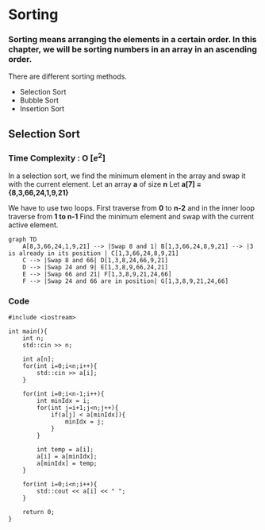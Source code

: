 # Sorting
### Sorting means arranging the elements in a certain order. In this chapter, we will be sorting numbers in an array in an ascending order.

There are different sorting methods.
- Selection Sort
- Bubble Sort
- Insertion Sort

## Selection Sort

### Time Complexity : O [$e^{2}$]
In a selection sort, we find the minimum element in the array and swap it with the current element.
Let an array **a** of size **n**
Let **a[7] = {8,3,66,24,1,9,21}**

We have to use two loops.
First traverse from **0** to **n-2** and in the inner loop traverse from **1 to n-1**
Find the minimum element and swap with the current active element.

```mermaid
graph TD
    A[8,3,66,24,1,9,21] --> |Swap 8 and 1| B[1,3,66,24,8,9,21] --> |3 is already in its position | C[1,3,66,24,8,9,21]
    C --> |Swap 8 and 66| D[1,3,8,24,66,9,21]
    D --> |Swap 24 and 9| E[1,3,8,9,66,24,21]
    E --> |Swap 66 and 21| F[1,3,8,9,21,24,66]
    F --> |Swap 24 and 66 are in position| G[1,3,8,9,21,24,66]
```

### Code
```
#include <iostream>

int main(){
    int n;
    std::cin >> n;

    int a[n];
    for(int i=0;i<n;i++){
        std::cin >> a[i];
    }

    for(int i=0;i<n-1;i++){
        int minIdx = i;
        for(int j=i+1;j<n;j++){
            if(a[j] < a[minIdx]){
                minIdx = j;
            }
        }
        
        int temp = a[i];
        a[i] = a[minIdx];
        a[minIdx] = temp;
    }
    
    for(int i=0;i<n;i++){
        std::cout << a[i] << " ";
    }

    return 0;
}

```
